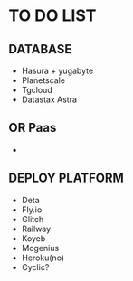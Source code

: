 # TO DO LIST

## DATABASE

- Hasura + yugabyte
- Planetscale
- Tgcloud
- Datastax Astra
## OR Paas

-

## DEPLOY PLATFORM

- Deta
- Fly.io
- Glitch
- Railway
- Koyeb 
- Mogenius
- Heroku(no)
- Cyclic?
